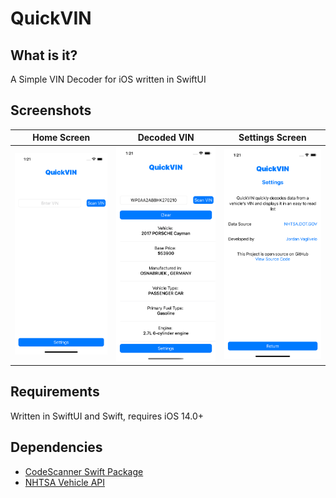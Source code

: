 # QuickVIN

## What is it?
A Simple VIN Decoder for iOS written in SwiftUI

## Screenshots
| Home Screen  | Decoded VIN | Settings Screen |
| ------------- | ------------- | ------------- |
| ![](./assets/home.png)  | ![](./assets/example.png)  |  ![](./assets/settings.png)  |


## Requirements
Written in SwiftUI and Swift, requires iOS 14.0+

## Dependencies
* [CodeScanner Swift Package](https://github.com/twostraws/CodeScanner)
* [NHTSA Vehicle API](https://vpic.nhtsa.dot.gov/api/)